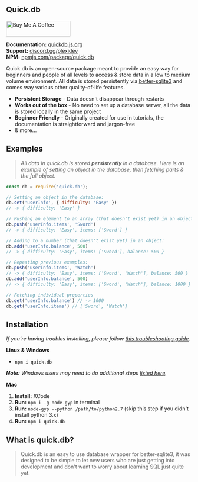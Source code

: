 ## Quick.db

<a href="https://www.buymeacoffee.com/lorencerri" target="_blank"><img src="https://www.buymeacoffee.com/assets/img/custom_images/orange_img.png" alt="Buy Me A Coffee" style="height: 41px !important;width: 174px !important;box-shadow: 0px 3px 2px 0px rgba(190, 190, 190, 0.5) !important;-webkit-box-shadow: 0px 3px 2px 0px rgba(190, 190, 190, 0.5) !important;" ></a>

**Documentation:** [quickdb.js.org](https://quickdb.js.org) <br>
**Support:** [discord.gg/plexidev](https://discord.gg/plexidev) <br>
**NPM:** [npmjs.com/package/quick.db](https://www.npmjs.com/package/quick.db)

Quick.db is an open-source package meant to provide an easy way for beginners and people of all levels to access & store data in a low to medium volume environment. All data is stored persistently via [better-sqlite3](https://github.com/JoshuaWise/better-sqlite3) and comes way various other quality-of-life features.

- **Persistent Storage** - Data doesn't disappear through restarts
- **Works out of the box** - No need to set up a database server, all the data is stored locally in the same project
- **Beginner Friendly** - Originally created for use in tutorials, the documentation is straightforward and jargon-free
- & more...

## Examples

> _All data in quick.db is stored **persistently** in a database. Here is an example of setting an object in the database, then fetching parts & the full object._

```js
const db = require('quick.db');

// Setting an object in the database:
db.set('userInfo', { difficulty: 'Easy' })
// -> { difficulty: 'Easy' }

// Pushing an element to an array (that doesn't exist yet) in an object:
db.push('userInfo.items', 'Sword')
// -> { difficulty: 'Easy', items: ['Sword'] }

// Adding to a number (that doesn't exist yet) in an object:
db.add('userInfo.balance', 500)
// -> { difficulty: 'Easy', items: ['Sword'], balance: 500 }

// Repeating previous examples:
db.push('userInfo.items', 'Watch')
// -> { difficulty: 'Easy', items: ['Sword', 'Watch'], balance: 500 }
db.add('userInfo.balance', 500)
// -> { difficulty: 'Easy', items: ['Sword', 'Watch'], balance: 1000 }

// Fetching individual properties
db.get('userInfo.balance') // -> 1000
db.get('userInfo.items') // ['Sword', 'Watch']
```

## Installation

*If you're having troubles installing, please follow [this troubleshooting guide](https://github.com/JoshuaWise/better-sqlite3/blob/master/docs/troubleshooting.md).*

**Linux & Windows**
- `npm i quick.db`

***Note:** Windows users may need to do additional steps [listed here](https://github.com/JoshuaWise/better-sqlite3/blob/master/docs/troubleshooting.md).*

**Mac**
1. **Install:** XCode
2. **Run:** `npm i -g node-gyp` in terminal
3. **Run:** `node-gyp --python /path/to/python2.7` (skip this step if you didn't install python 3.x)
4. **Run:** `npm i quick.db`

## What is quick.db?

> Quick.db is an easy to use database wrapper for better-sqlite3, it was designed to be simple to let new users who are just getting into development and don't want to worry about learning SQL just quite yet.
